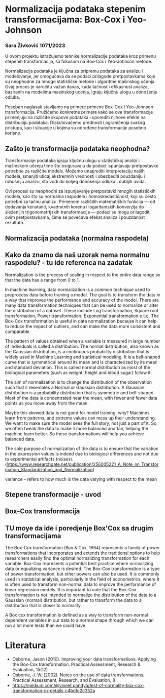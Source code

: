 # Normalizacija podataka stepenim transformacijama: Box-Cox  i Yeo-Johnson 

### Sara Živković 1071/2023
U ovom projektu istražujemo tehnike normalizacije podataka kroz primenu stepenih transformacija, sa fokusom na Box-Cox i Yeo-Johnson metode. 

Normalizacija podataka je ključna za pripremu podataka za analizu i modelovanje, jer omogućava da se podaci prilagode pretpostavkama koje su neophodne za mnoge statističke metode i algoritme mašinskog učenja. Ovaj proces je naročito važan danas, kada tačnost i efikasnost analiza, baziranih na modelima masinskog ucenja, igraju ključnu ulogu u donošenju odluka.

Poseban naglasak stavljamo na primere primene Box-Cox i Yeo-Johnson transformacija. Pružićemo konkretne primere kako se ove transformacije primenjuju na različite skupove podataka i uporediti njihove efekte na distribuciju podataka. Diskutovaćemo prednosti i ograničenja svakog pristupa, kao i situacije u kojima su određene transformacije posebno korisne.

## Zašto je transformacija podataka neophodna?
Transformacije podataka igraju ključnu ulogu u statističkoj analizi i mašinskom učenju time što osiguravaju da podaci ispunjavaju pretpostavke potrebne za različite modele. Možemo unaprediti interpretaciju naših modela, smanjiti uticaj ekstremnih vrednosti i obezbediti pouzdaniju i robusniju analizu, što vodi do boljeg donošenja odluka i dubljih uvida.


Ovi procesi su neophodni za ispunjavanje pretpostavki mnogih statističkih modela, kao što su normalna raspodela i homoskedastičnost, koji su često potrebni za tačnu analizu. Primenom različitih matematičkih funkcija — od dodavanja konstanti, kvadratnih korena i logaritamskih konverzija do složenijih trigonometrijskih transformacija — podaci se mogu prilagoditi ovim pretpostavkama, čime se povećava efekat analiza i pouzdanost rezultata.

## Normalizacija podataka (normalna raspodela)
## Kako da znamo da naš uzorak nema normalnu raspodelu? - tu ide referenca na zadatak
Normalization is the process of scaling in respect to the entire data range so that the data has a range from 0 to 1.

In machine learning, data normalization is a common technique used to preprocess data before training a model. The goal is to transform the data in a way that improves the performance and accuracy of the model.
There are many data transformation techniques that can be used to normalize or alter the distribution of a dataset. These include Log transformation, Square root transformation, Power transformation, Exponential transformation e.t.c. The Box-Cox transformation is useful in data normalization because it can help to reduce the impact of outliers, and can make the data more consistent and comparable.

The pattern of values obtained when a variable is measured in large number of individuals is called a distribution. The normal distribution, also known as the Gaussian distribution, is a continuous probability distribution that is widely used in Machine Learning and statistical modeling. It is a bell-shaped curve that is symmetrical around its mean and is characterized by its mean and standard deviation. This is called normal distribution as most of the biological parameters (such as weight, height and blood sugar) follow it. 

The aim of normalization is to change the distribution of the observation such that it resembles a Normal or Gaussian distribution. A Gaussian distribution is a probability distribution that is symmetric and bell-shaped. Most of the data is concentrated near the mean, with fewer and fewer data points as you move away from the mean.

Maybe this skewed data is not good for model training, why?  Machines learn from patterns, and extreme values can mess up their understanding. We want to make sure the model sees the full story, not just a part of it. So, we often tweak the data to make it more balanced and fair, helping the machine learn better. So these transformations will help you achieve balanced data.

The sole purpose  of  normalization of  the data is to ensure 
that the variation in the expression values is indeed due to biological differences and not 
due to experimental artifacts (noises).  (https://www.researchgate.net/publication/256005221_A_Note_on_Transformation_Standardization_and_Normalization)

variance - refers to how much is the data varying with respect to the mean

## Stepene transformacije - uvod


## Box-Cox transformacija
## TU moye da ide i poredjenje Box'Cox sa drugim transformacijama
The Box-Cox transformation (Box & Cox, 1964) represents a family of power transformations that incorporates and
extends the traditional options to help researchers easily find the optimal normalizing transformation
for each variable. Box-Cox represents a potential best practice where normalizing data or
equalizing variance is desired.
The Box-Cox transformation is a type of power transformation, but other powers can also be used. It is commonly used in statistical analysis, particularly in the field of econometrics, where it is often used to transform non-normal data to improve the performance of linear regression models.
It is important to note that the Box-Cox transformation is not intended to normalize the distribution of the data to a Gaussian (normal) distribution, but rather to transform the data to a distribution that is closer to normality.

A Box cox transformation is defined as a way to transform non-normal dependent variables in our data to a normal shape through which we can run a lot more tests than we could have

# Literatura
- Osborne, Jason (2010). Improving your data transformations: Applying the Box-Cox transformation. Practical
Assessment, Research & Evaluation, 15(12)
- Osborne, J. W. (2002). Notes on the use of data transformations. Practical Assessment, Research, and Evaluation, 8
- https://medium.com/@vineet.pandya/test-of-normality-box-cox-transformation-in-details-c4bdfc2c352a
